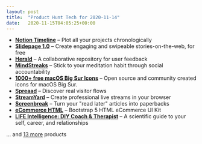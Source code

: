 ```yaml
---
layout: post
title:  "Product Hunt Tech for 2020-11-14"
date:   2020-11-15T04:05:25+00:00
---
```


* **[Notion Timeline](https://www.producthunt.com/posts/notion-timeline?utm_campaign=producthunt-api&utm_medium=api-v2&utm_source=Application%3A+Daily+Digest+RSS+v2+%28ID%3A+29748%29)** – Plot all your projects chronologically
* **[Slidepage 1.0](https://www.producthunt.com/posts/slidepage-1-0?utm_campaign=producthunt-api&utm_medium=api-v2&utm_source=Application%3A+Daily+Digest+RSS+v2+%28ID%3A+29748%29)** – Create engaging and swipeable stories-on-the-web, for free
* **[Herald](https://www.producthunt.com/posts/herald-3?utm_campaign=producthunt-api&utm_medium=api-v2&utm_source=Application%3A+Daily+Digest+RSS+v2+%28ID%3A+29748%29)** – A collaborative repository for user feedback
* **[MindStreaks](https://www.producthunt.com/posts/mindstreaks?utm_campaign=producthunt-api&utm_medium=api-v2&utm_source=Application%3A+Daily+Digest+RSS+v2+%28ID%3A+29748%29)** – Stick to your meditation habit through social accountability
* **[1000+ free macOS Big Sur Icons](https://www.producthunt.com/posts/1000-free-macos-big-sur-icons?utm_campaign=producthunt-api&utm_medium=api-v2&utm_source=Application%3A+Daily+Digest+RSS+v2+%28ID%3A+29748%29)** – Open source and community created icons for macOS Big Sur.
* **[Spreaad](https://www.producthunt.com/posts/spreaad-2?utm_campaign=producthunt-api&utm_medium=api-v2&utm_source=Application%3A+Daily+Digest+RSS+v2+%28ID%3A+29748%29)** – Discover real visitor flows
* **[StreamYard](https://www.producthunt.com/posts/streamyard-2?utm_campaign=producthunt-api&utm_medium=api-v2&utm_source=Application%3A+Daily+Digest+RSS+v2+%28ID%3A+29748%29)** – Create professional live streams in your browser
* **[Screenbreak](https://www.producthunt.com/posts/screenbreak?utm_campaign=producthunt-api&utm_medium=api-v2&utm_source=Application%3A+Daily+Digest+RSS+v2+%28ID%3A+29748%29)** – Turn your "read later" articles into paperbacks
* **[eCommerce HTML](https://www.producthunt.com/posts/ecommerce-html?utm_campaign=producthunt-api&utm_medium=api-v2&utm_source=Application%3A+Daily+Digest+RSS+v2+%28ID%3A+29748%29)** – Bootstrap 5 HTML eCommerce UI Kit
* **[LIFE Intelligence: DIY Coach & Therapist](https://www.producthunt.com/posts/life-intelligence-diy-coach-therapist?utm_campaign=producthunt-api&utm_medium=api-v2&utm_source=Application%3A+Daily+Digest+RSS+v2+%28ID%3A+29748%29)** – A scientific guide to your self, career, and relationships

… and [13 more](https://www.producthunt.com/tech) products